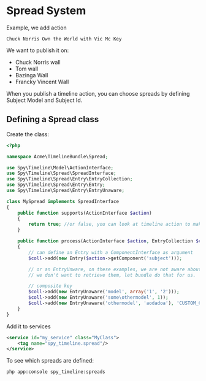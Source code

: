 # Spread System

Example, we add action

    Chuck Norris Own the World with Vic Mc Key

We want to publish it on:

* Chuck Norris wall
* Tom wall
* Bazinga Wall
* Francky Vincent Wall

When you publish a timeline action, you can choose spreads by defining Subject Model and Subject Id.

## Defining a Spread class


Create the class:

```php
<?php

namespace Acme\TimelineBundle\Spread;

use Spy\Timeline\Model\ActionInterface;
use Spy\Timeline\Spread\SpreadInterface;
use Spy\Timeline\Spread\Entry\EntryCollection;
use Spy\Timeline\Spread\Entry\Entry;
use Spy\Timeline\Spread\Entry\EntryUnaware;

class MySpread implements SpreadInterface
{
    public function supports(ActionInterface $action)
    {
        return true; //or false, you can look at timeline action to make your decision
    }

    public function process(ActionInterface $action, EntryCollection $coll)
    {
        // can define an Entry with a ComponentInterface as argument
        $coll->add(new Entry($action->getComponent('subject')));

        // or an EntryUnware, on these examples, we are not aware about components and
        // we don't want to retrieve them, let bundle do that for us.

        // composite key
        $coll->add(new EntryUnaware('model', array('1', '2')));
        $coll->add(new EntryUnaware('some\othermodel', 1));
        $coll->add(new EntryUnaware('othermodel', 'aodadoa'), 'CUSTOM_CONTEXT');
    }
}
```

Add it to services


```xml
<service id="my_service" class="MyClass">
    <tag name="spy_timeline.spread"/>
</service>
```

To see which spreads are defined:

```
php app:console spy_timeline:spreads
```
